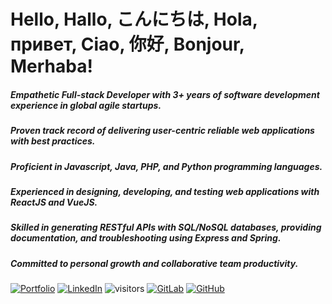 # Hello, Hallo, こんにちは, Hola, привет, Ciao, 你好, Bonjour, Merhaba!

##### Empathetic Full-stack Developer with 3+ years of software development experience in global agile startups. 

##### Proven track record of delivering user-centric reliable web applications with best practices. 

##### Proficient in Javascript, Java, PHP, and Python programming languages. 

##### Experienced in designing, developing, and testing web applications with ReactJS and VueJS. 

##### Skilled in generating RESTful APIs with SQL/NoSQL databases, providing documentation, and troubleshooting using Express and Spring.  

##### Committed to personal growth and collaborative team productivity.


[![Portfolio](https://img.shields.io/static/v1?label=Portfolio&message=configtheworld&color=181717)](https://configtheworld.github.io/erkinture/)
[![LinkedIn](https://img.shields.io/static/v1?label=LinkedIn&message=Erkin&color=181717)](https://www.linkedin.com/in/erkin-berk-t%C3%BCre-76ab60163/)
![visitors](https://visitor-badge.laobi.icu/badge?page_id=8312c96&right_color=#575757)
[![GitLab](https://img.shields.io/badge/-GitLab-181717?style=flat&logo=gitlab)](https://gitlab.com/erkinture)
[![GitHub](https://img.shields.io/badge/-GitHub-181717?style=flat&logo=github)](https://github.com/configtheworld)

<!-- [![NPM](https://nodei.co/npm/indexed-object-to-array.png?downloads=true)](https://www.npmjs.com/package/indexed-object-to-array) [![NPM](https://nodei.co/npm/vue3-otp-input-field.png?downloads=true)](https://www.npmjs.com/package/vue3-otp-input-field)  -->


